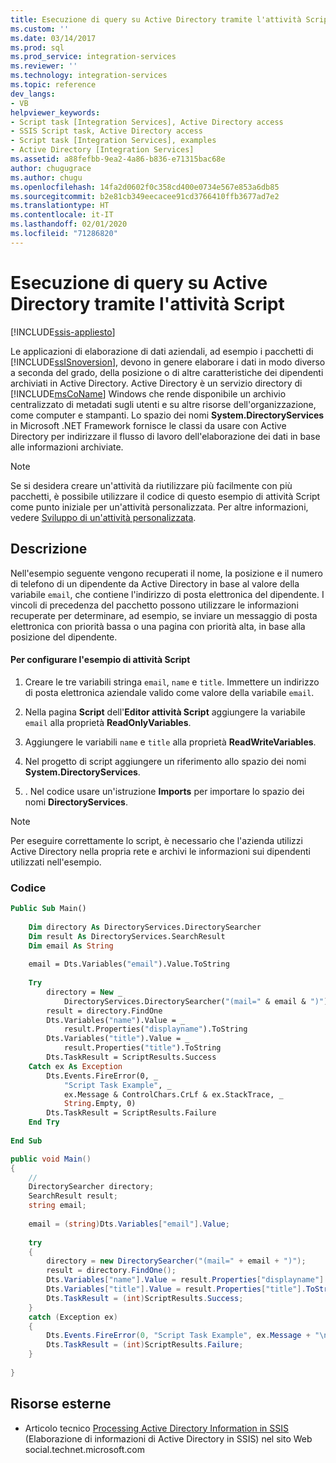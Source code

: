 ```yaml
---
title: Esecuzione di query su Active Directory tramite l'attività Script | Microsoft Docs
ms.custom: ''
ms.date: 03/14/2017
ms.prod: sql
ms.prod_service: integration-services
ms.reviewer: ''
ms.technology: integration-services
ms.topic: reference
dev_langs:
- VB
helpviewer_keywords:
- Script task [Integration Services], Active Directory access
- SSIS Script task, Active Directory access
- Script task [Integration Services], examples
- Active Directory [Integration Services]
ms.assetid: a88fefbb-9ea2-4a86-b836-e71315bac68e
author: chugugrace
ms.author: chugu
ms.openlocfilehash: 14fa2d0602f0c358cd400e0734e567e853a6db85
ms.sourcegitcommit: b2e81cb349eecacee91cd3766410ffb3677ad7e2
ms.translationtype: HT
ms.contentlocale: it-IT
ms.lasthandoff: 02/01/2020
ms.locfileid: "71286820"
---
```

# <a name="querying-the-active-directory-with-the-script-task"></a>Esecuzione di query su Active Directory tramite l'attività Script

[!INCLUDE[ssis-appliesto](../../includes/ssis-appliesto-ssvrpluslinux-asdb-asdw-xxx.md)]


  Le applicazioni di elaborazione di dati aziendali, ad esempio i pacchetti di [!INCLUDE[ssISnoversion](../../includes/ssisnoversion-md.md)], devono in genere elaborare i dati in modo diverso a seconda del grado, della posizione o di altre caratteristiche dei dipendenti archiviati in Active Directory. Active Directory è un servizio directory di [!INCLUDE[msCoName](../../includes/msconame-md.md)] Windows che rende disponibile un archivio centralizzato di metadati sugli utenti e su altre risorse dell'organizzazione, come computer e stampanti. Lo spazio dei nomi **System.DirectoryServices** in Microsoft .NET Framework fornisce le classi da usare con Active Directory per indirizzare il flusso di lavoro dell'elaborazione dei dati in base alle informazioni archiviate.  
  
> [!NOTE]  
>  Se si desidera creare un'attività da riutilizzare più facilmente con più pacchetti, è possibile utilizzare il codice di questo esempio di attività Script come punto iniziale per un'attività personalizzata. Per altre informazioni, vedere [Sviluppo di un'attività personalizzata](../../integration-services/extending-packages-custom-objects/task/developing-a-custom-task.md).  
  
## <a name="description"></a>Descrizione  
 Nell'esempio seguente vengono recuperati il nome, la posizione e il numero di telefono di un dipendente da Active Directory in base al valore della variabile `email`, che contiene l'indirizzo di posta elettronica del dipendente. I vincoli di precedenza del pacchetto possono utilizzare le informazioni recuperate per determinare, ad esempio, se inviare un messaggio di posta elettronica con priorità bassa o una pagina con priorità alta, in base alla posizione del dipendente.  
  
#### <a name="to-configure-this-script-task-example"></a>Per configurare l'esempio di attività Script  
  
1.  Creare le tre variabili stringa `email`, `name` e `title`. Immettere un indirizzo di posta elettronica aziendale valido come valore della variabile `email`.  
  
2.  Nella pagina **Script** dell'**Editor attività Script** aggiungere la variabile `email` alla proprietà **ReadOnlyVariables**.  
  
3.  Aggiungere le variabili `name` e `title` alla proprietà **ReadWriteVariables**.  
  
4.  Nel progetto di script aggiungere un riferimento allo spazio dei nomi **System.DirectoryServices**.  
  
5.  . Nel codice usare un'istruzione **Imports** per importare lo spazio dei nomi **DirectoryServices**.  
  
> [!NOTE]  
>  Per eseguire correttamente lo script, è necessario che l'azienda utilizzi Active Directory nella propria rete e archivi le informazioni sui dipendenti utilizzati nell'esempio.  
  
### <a name="code"></a>Codice  
  
```vb  
Public Sub Main()  
  
    Dim directory As DirectoryServices.DirectorySearcher  
    Dim result As DirectoryServices.SearchResult  
    Dim email As String  
  
    email = Dts.Variables("email").Value.ToString  
  
    Try  
        directory = New _  
            DirectoryServices.DirectorySearcher("(mail=" & email & ")")  
        result = directory.FindOne  
        Dts.Variables("name").Value = _  
            result.Properties("displayname").ToString  
        Dts.Variables("title").Value = _  
            result.Properties("title").ToString  
        Dts.TaskResult = ScriptResults.Success  
    Catch ex As Exception  
        Dts.Events.FireError(0, _  
            "Script Task Example", _  
            ex.Message & ControlChars.CrLf & ex.StackTrace, _  
            String.Empty, 0)  
        Dts.TaskResult = ScriptResults.Failure  
    End Try  
  
End Sub  
```  
  
```csharp  
public void Main()  
{  
    //  
    DirectorySearcher directory;  
    SearchResult result;  
    string email;  
  
    email = (string)Dts.Variables["email"].Value;  
  
    try  
    {  
        directory = new DirectorySearcher("(mail=" + email + ")");  
        result = directory.FindOne();  
        Dts.Variables["name"].Value = result.Properties["displayname"].ToString();  
        Dts.Variables["title"].Value = result.Properties["title"].ToString();  
        Dts.TaskResult = (int)ScriptResults.Success;  
    }  
    catch (Exception ex)  
    {  
        Dts.Events.FireError(0, "Script Task Example", ex.Message + "\n" + ex.StackTrace, String.Empty, 0);  
        Dts.TaskResult = (int)ScriptResults.Failure;  
    }  
  
}  
```  
  
## <a name="external-resources"></a>Risorse esterne  
  
-   Articolo tecnico [Processing Active Directory Information in SSIS](https://go.microsoft.com/fwlink/?LinkId=199588) (Elaborazione di informazioni di Active Directory in SSIS) nel sito Web social.technet.microsoft.com  
  
  

